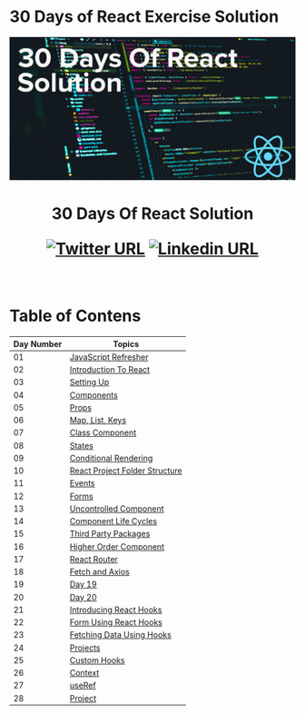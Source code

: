 # 30 Days of React Exercise Solution
![Banner image](image/banner.jpg)

<h1 align="center"> 30 Days Of React Solution

[![Twitter URL](https://img.shields.io/twitter/url/https/twitter.com/mlhkrtss.svg?style=social&label=Follow%20%40mlhkrtss)](https://twitter.com/mlhkrtss)
[![Linkedin URL](https://img.shields.io/badge/style--5eba00.svg?label=LinkedIn&logo=linkedin&style=social&label=%20%40melih-karatas2001)](https://www.linkedin.com/in/melih-karatas2001/)

</h1>

<br>

# Table of Contens

| Day Number | Topics
|--- | ---|
|01|[JavaScript Refresher](https://github.com/MelihKrts/30-Days-Of-React-Solution/tree/main/Day_01_Solution_(Javascript_Refresher))| 
|02|[Introduction To React](https://github.com/MelihKrts/30-Days-Of-React-Solution/tree/main/Day_02_Introduction_To_React/Exercise_Solution)|
|03|[Setting Up](https://github.com/MelihKrts/30-Days-Of-React-Solution/tree/main/Day_03_Setting_Up/)|
|04|[Components](https://github.com/MelihKrts/30-Days-Of-React-Solution/tree/main/Day_04_Components)|
|05|[Props](https://github.com/MelihKrts/30-Days-Of-React-Solution/tree/main/Day_05_Props)|
|06|[Map, List, Keys](https://github.com/MelihKrts/30-Days-Of-React-Solution/tree/main/Day_06_Map_Key_List)|
|07|[Class Component](https://github.com/MelihKrts/30-Days-Of-React-Solution/tree/main/Day_07_Class_Component)|
|08|[States](https://github.com/MelihKrts/30-Days-Of-React-Solution/tree/main/Day_08_States)|
|09|[Conditional Rendering](https://github.com/MelihKrts/30-Days-Of-React-Solution/tree/main/Day_09_Conditional_Rendering)|
|10|[React Project Folder Structure](https://github.com/MelihKrts/30-Days-Of-React-Solution/tree/main/Day_10_React_Project_Folder_Structer)|
|11|[Events](https://github.com/MelihKrts/30-Days-Of-React-Solution/tree/main/Day_11_Solution_Event)|
|12|[Forms](https://github.com/MelihKrts/30-Days-Of-React-Solution/tree/main/Day_12_Forms)|
|13|[Uncontrolled Component](https://github.com/MelihKrts/30-Days-Of-React-Solution/tree/main/Day_13_Uncontrolled_Component)|
|14|[Component Life Cycles](https://github.com/MelihKrts/30-Days-Of-React-Solution/tree/main/Day_14_Component_Life_Cycles)|
|15|[Third Party Packages](https://github.com/MelihKrts/30-Days-Of-React-Solution/tree/main/Day_15_Third_Party_Package)|
|16|[Higher Order Component](https://github.com/MelihKrts/30-Days-Of-React-Solution/tree/main/Day_16_Higher_Order_Component)|
|17|[React Router](https://github.com/MelihKrts/30-Days-Of-React-Solution/tree/main/Day_17_React_Router)|
|18|[Fetch and Axios](https://github.com/MelihKrts/30-Days-Of-React-Solution/tree/main/Day_18_Fetch_and_Axios)|
|19|[Day 19](https://github.com/MelihKrts/30-Days-Of-React-Solution/tree/main/Day_19&Day_20)|
|20|[Day 20](https://github.com/MelihKrts/30-Days-Of-React-Solution/tree/main/Day_19&Day_20)|
|21|[Introducing React Hooks](https://github.com/MelihKrts/30-Days-Of-React-Solution/tree/main/Day_21_Introducing_React_Hooks)|
|22|[Form Using React Hooks](https://github.com/MelihKrts/30-Days-Of-React-Solution/tree/main/Day_22_Form_Using_React_Hooks/)|
|23|[Fetching Data Using Hooks](https://github.com/MelihKrts/30-Days-Of-React-Solution/tree/main/Day_23_Fetching_Data_Using_Hooks)|
|24|[Projects](https://github.com/MelihKrts/30-Days-Of-React-Solution/tree/main/Day_24_Projects)|
|25|[Custom Hooks](https://github.com/MelihKrts/30-Days-Of-React-Solution/tree/main/Day_25_Custom_Hooks)|
|26|[Context](https://github.com/MelihKrts/30-Days-Of-React-Solution/tree/main/Day_26_Context)|
|27|[useRef](https://github.com/MelihKrts/30-Days-Of-React-Solution/tree/main/Day_27_useRef)|
|28|[Project](https://github.com/MelihKrts/30-Days-Of-React-Solution/tree/main/Day_28_Project)|